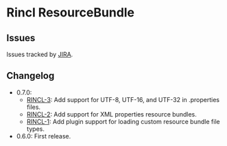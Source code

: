 # Rincl ResourceBundle

## Issues

Issues tracked by [JIRA](https://globalmentor.atlassian.net/browse/RINCL).

## Changelog

- 0.7.0:
	* [RINCL-3](https://globalmentor.atlassian.net/browse/RINCL-3): Add support for UTF-8, UTF-16, and UTF-32 in .properties files.
	* [RINCL-2](https://globalmentor.atlassian.net/browse/RINCL-2): Add support for XML properties resource bundles.
	* [RINCL-1](https://globalmentor.atlassian.net/browse/RINCL-1): Add plugin support for loading custom resource bundle file types.
- 0.6.0: First release.
